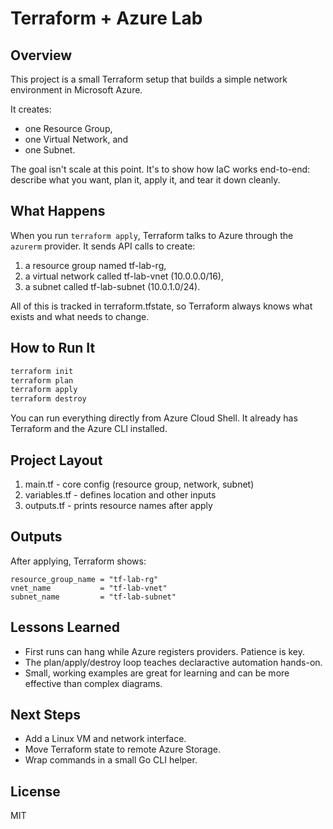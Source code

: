 # Terraform + Azure Lab

## Overview

This project is a small Terraform setup that builds a simple network environment in Microsoft Azure. 

It creates:
- one Resource Group,
- one Virtual Network, and
- one Subnet.

The goal isn't scale at this point. It's to show how IaC works end-to-end: describe what you want, plan it, apply it, and tear it down cleanly. 

## What Happens

When you run ```terraform apply```, Terraform talks to Azure through the ```azurerm``` provider.
It sends API calls to create:

1. a resource group named tf-lab-rg,
2. a virtual network called tf-lab-vnet (10.0.0.0/16),
3. a subnet called tf-lab-subnet (10.0.1.0/24).

All of this is tracked in terraform.tfstate, so Terraform always knows what exists and what needs to change. 

## How to Run It

```bash
terraform init
terraform plan
terraform apply
terraform destroy
```

You can run everything directly from Azure Cloud Shell. It already has Terraform and the Azure CLI installed.

## Project Layout

1. main.tf - core config (resource group, network, subnet)
2. variables.tf - defines location and other inputs
3. outputs.tf - prints resource names after apply

## Outputs

After applying, Terraform shows:
```
resource_group_name = "tf-lab-rg"
vnet_name           = "tf-lab-vnet"
subnet_name         = "tf-lab-subnet"
```

## Lessons Learned
- First runs can hang while Azure registers providers. Patience is key.
- The plan/apply/destroy loop teaches declaractive automation hands-on. 
- Small, working examples are great for learning and can be more effective than complex diagrams.

## Next Steps
- Add a Linux VM and network interface.
- Move Terraform state to remote Azure Storage. 
- Wrap commands in a small Go CLI helper. 

## License
MIT
